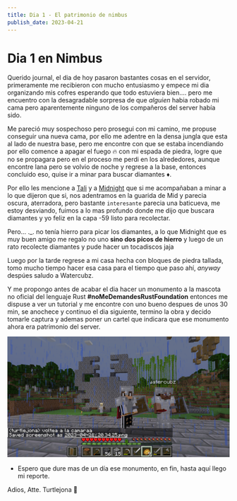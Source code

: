 ```yaml
---
title: Dia 1 - El patrimonio de nimbus
publish_date: 2023-04-21
---
```


# Dia 1 en Nimbus

Querido journal, el dia de hoy pasaron bastantes cosas en el servidor, 
primeramente me recibieron con mucho entusiasmo y empece mi dia organizando mis cofres esperando que todo estuviera bien.... pero me encuentro con la desagradable sorpresa de que _alguien_ habia robado mi cama pero aparentemente ninguno de los compañeros del server había sido.

Me pareció muy sospechoso pero prosegui con mi camino, me propuse conseguir
una nueva cama, por ello me adentre en la densa jungla que esta al lado de nuestra
base, pero me encontre con que se estaba incendiando por ello comence a apagar
el fuego :fire: con mi espada de piedra, logre que no se propagara pero en el proceso
me perdi en los alrededores, aunque encontre lana pero se volvio de noche y regrese 
a la base, entonces concluido eso, quise ir a minar para buscar diamantes :diamonds:.

Por ello les mencione a [Tali](https://github.com/TaliAly) y a [Midnight](https://github.com/TheMidnightShow) 
que si me acompañaban a minar a lo que dijeron que si, nos adentramos en la guarida de Mid
y parecia oscura, aterradora, pero bastante `interesante` parecia una baticueva, 
me estoy desviando, fuimos a lo mas profundo donde me dijo que buscara diamantes
y yo feliz en la capa -59 listo para recolectar.

Pero... ._. no tenía hierro para picar los diamantes, a lo que Midnight que es 
muy buen amigo me regalo no uno **sino dos picos de hierro** y luego de un rato 
recolecte diamantes y pude hacer un tocadiscos jaja 


Luego por la tarde regrese a mi casa hecha con bloques de piedra tallada, 
tomo mucho tiempo hacer esa casa para el tiempo que paso ahí, _anyway_
despúes saludo a Watercubz.

Y me propongo antes de acabar el dia hacer un monumento a la 
mascota no oficial del lenguaje Rust **#noMeDemandesRustFoundation** 
entonces me dispuse a ver un tutorial y me encontre con uno bueno
despues de unos 30 min, se anochece y continuo el dia siguiente, termino la obra
y decido tomarle captura y ademas poner un cartel que indicara que ese 
monumento ahora era patrimonio del server.

![](./assets/crab-mine.png)

- Espero que dure mas de un día ese monumento, en fin, hasta aquí llego mi reporte.

Adios, Atte. Turtlejona :turtle:

